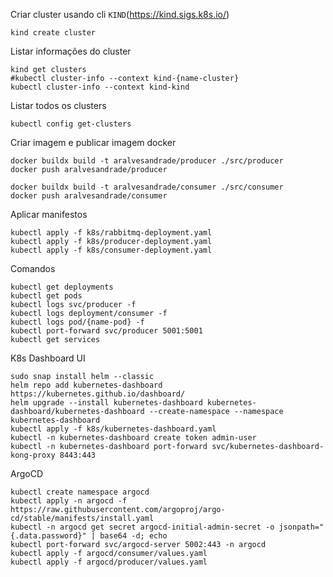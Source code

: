 Criar cluster usando cli `KIND`(https://kind.sigs.k8s.io/)

```
kind create cluster
```

Listar informações do cluster

```
kind get clusters
#kubectl cluster-info --context kind-{name-cluster}
kubectl cluster-info --context kind-kind
```

Listar todos os clusters

```
kubectl config get-clusters
```

Criar imagem e publicar imagem docker

```
docker buildx build -t aralvesandrade/producer ./src/producer
docker push aralvesandrade/producer

docker buildx build -t aralvesandrade/consumer ./src/consumer
docker push aralvesandrade/consumer
```

Aplicar manifestos

```
kubectl apply -f k8s/rabbitmq-deployment.yaml
kubectl apply -f k8s/producer-deployment.yaml
kubectl apply -f k8s/consumer-deployment.yaml
```

Comandos

```
kubectl get deployments
kubectl get pods
kubectl logs svc/producer -f
kubectl logs deployment/consumer -f
kubectl logs pod/{name-pod} -f
kubectl port-forward svc/producer 5001:5001
kubectl get services
```

K8s Dashboard UI

```
sudo snap install helm --classic
helm repo add kubernetes-dashboard https://kubernetes.github.io/dashboard/
helm upgrade --install kubernetes-dashboard kubernetes-dashboard/kubernetes-dashboard --create-namespace --namespace kubernetes-dashboard
kubectl apply -f k8s/kubernetes-dashboard.yaml
kubectl -n kubernetes-dashboard create token admin-user
kubectl -n kubernetes-dashboard port-forward svc/kubernetes-dashboard-kong-proxy 8443:443
```

ArgoCD

```
kubectl create namespace argocd
kubectl apply -n argocd -f https://raw.githubusercontent.com/argoproj/argo-cd/stable/manifests/install.yaml
kubectl -n argocd get secret argocd-initial-admin-secret -o jsonpath="{.data.password}" | base64 -d; echo
kubectl port-forward svc/argocd-server 5002:443 -n argocd
kubectl apply -f argocd/consumer/values.yaml
kubectl apply -f argocd/producer/values.yaml
```
